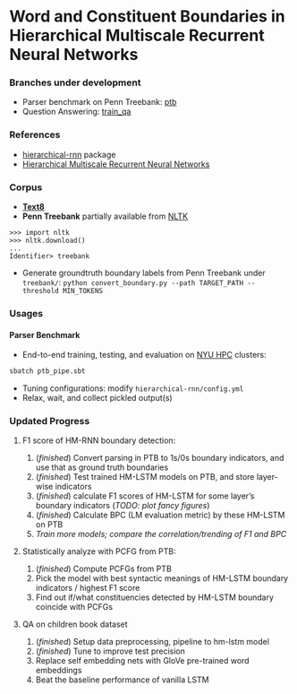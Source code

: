 # Word and Constituent Boundaries in Hierarchical Multiscale Recurrent Neural Networks

### Branches under development
* Parser benchmark on Penn Treebank: [ptb](https://github.com/guangyuzh/nlu-hmrnn/tree/ptb)
* Question Answering: [train_qa](https://github.com/guangyuzh/nlu-hmrnn/tree/train_qa)

### References
* [hierarchical-rnn](https://github.com/n-s-f/hierarchical-rnn) package
* [Hierarchical Multiscale Recurrent Neural Networks](https://arxiv.org/abs/1609.01704)

### Corpus
* **[Text8](https://github.com/guangyuzh/nlu-hmrnn/blob/master/hierarchical-rnn/text8.txt)** 
* **Penn Treebank** partially available from [NLTK](http://www.nltk.org/nltk_data/)
```shell
>>> import nltk
>>> nltk.download()
...
Identifier> treebank
```
* Generate groundtruth boundary labels from Penn Treebank under `treebank/`:
`python convert_boundary.py --path TARGET_PATH --threshold MIN_TOKENS`

### Usages

#### Parser Benchmark
* End-to-end training, testing, and evaluation on [NYU HPC](https://wikis.nyu.edu/display/NYUHPC/High+Performance+Computing+at+NYU) clusters:
```bash
sbatch ptb_pipe.sbt
```
* Tuning configurations: modify `hierarchical-rnn/config.yml`
* Relax, wait, and collect pickled output(s)

### Updated Progress
1. F1 score of HM-RNN boundary detection:
    1. (*finished*) Convert parsing in PTB to 1s/0s boundary indicators, and use that as ground truth boundaries
    2. (*finished*) Test trained HM-LSTM models on PTB, and store layer-wise indicators
    3. (*finished*) calculate F1 scores of HM-LSTM for some layer’s boundary indicators (*TODO: plot fancy figures*)
    3. (*finished*) Calculate BPC (LM evaluation metric) by these HM-LSTM on PTB
    4. *Train more models; compare the correlation/trending of F1 and BPC*

1. Statistically analyze with PCFG from PTB:
    1. (*finished*) Compute PCFGs from PTB
    2. Pick the model with best syntactic meanings of HM-LSTM boundary indicators / highest F1 score
    3. Find out if/what constituencies detected by HM-LSTM boundary coincide with PCFGs
    
1. QA on children book dataset
    1. (*finished*) Setup data preprocessing, pipeline to hm-lstm model
    2. (*finished*) Tune to improve test precision
    3. Replace self embedding nets with GloVe pre-trained word embeddings
    4. Beat the baseline performance of vanilla LSTM
